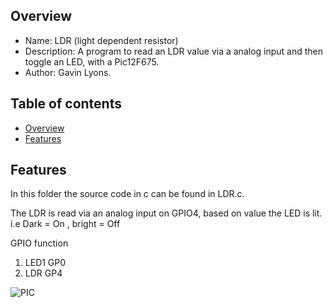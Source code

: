 
Overview
--------------------------------------------
* Name: LDR (light dependent resistor)
* Description: A program to read an LDR value via a analog input and then toggle
an LED,  with a Pic12F675.
* Author: Gavin Lyons.

Table of contents
---------------------------

  * [Overview](#overview)
  * [Features](#features)


Features
----------------------

In this folder the source code in c can be found in LDR.c.


The LDR is read via an analog input on GPIO4, based
on value the LED is lit. i.e Dark = On , bright = Off

GPIO function

1. LED1  GP0
4. LDR    GP4


![PIC](https://github.com/gavinlyonsrepo/pic_12F675_projects/blob/master/images/LDR.png)

